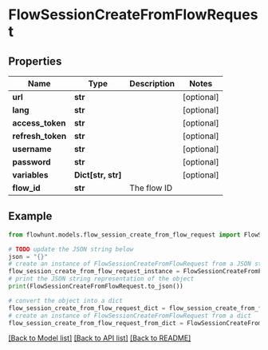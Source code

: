 # FlowSessionCreateFromFlowRequest


## Properties

Name | Type | Description | Notes
------------ | ------------- | ------------- | -------------
**url** | **str** |  | [optional] 
**lang** | **str** |  | [optional] 
**access_token** | **str** |  | [optional] 
**refresh_token** | **str** |  | [optional] 
**username** | **str** |  | [optional] 
**password** | **str** |  | [optional] 
**variables** | **Dict[str, str]** |  | [optional] 
**flow_id** | **str** | The flow ID | 

## Example

```python
from flowhunt.models.flow_session_create_from_flow_request import FlowSessionCreateFromFlowRequest

# TODO update the JSON string below
json = "{}"
# create an instance of FlowSessionCreateFromFlowRequest from a JSON string
flow_session_create_from_flow_request_instance = FlowSessionCreateFromFlowRequest.from_json(json)
# print the JSON string representation of the object
print(FlowSessionCreateFromFlowRequest.to_json())

# convert the object into a dict
flow_session_create_from_flow_request_dict = flow_session_create_from_flow_request_instance.to_dict()
# create an instance of FlowSessionCreateFromFlowRequest from a dict
flow_session_create_from_flow_request_from_dict = FlowSessionCreateFromFlowRequest.from_dict(flow_session_create_from_flow_request_dict)
```
[[Back to Model list]](../README.md#documentation-for-models) [[Back to API list]](../README.md#documentation-for-api-endpoints) [[Back to README]](../README.md)



